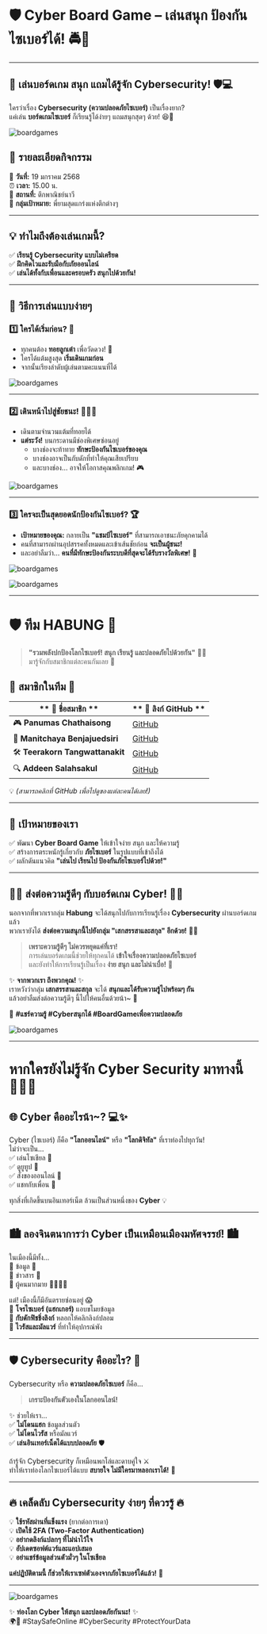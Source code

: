 # 🛡️ Cyber Board Game – เล่นสนุก ป้องกันไซเบอร์ได้! 🚔🎲 

---
## 🎲 เล่นบอร์ดเกม สนุก แถมได้รู้จัก Cybersecurity! 🛡️💻

ใครว่าเรื่อง **Cybersecurity (ความปลอดภัยไซเบอร์)** เป็นเรื่องยาก?  
แค่เล่น **บอร์ดเกมไซเบอร์** ก็เรียนรู้ได้ง่ายๆ แถมสนุกสุดๆ ด้วย! 😆🎉 

![boardgames](image/IMG_20250119_150531.jpg)

## 🎉 รายละเอียดกิจกรรม  

📅 **วันที่:** 19 มกราคม 2568  
⏰ **เวลา:** 15.00 น.  
📍 **สถานที่:** ตึกพาณิชย์นาวี  
🎯 **กลุ่มเป้าหมาย:** พี่ยามสุดแกร่งแห่งตึกต่างๆ

---

## 💡 ทำไมถึงต้องเล่นเกมนี้?  
✅ **เรียนรู้ Cybersecurity แบบไม่เครียด**  
✅ **ฝึกคิดไวและรับมือกับภัยออนไลน์**  
✅ **เล่นได้ทั้งกับเพื่อนและครอบครัว สนุกไปด้วยกัน!**

---

## 🎯 วิธีการเล่นแบบง่ายๆ  

### 1️⃣ ใครได้เริ่มก่อน? 🐰  
- ทุกคนต้อง **ทอยลูกเต๋า** เพื่อวัดดวง! 🎲  
- ใครได้แต้มสูงสุด **เริ่มเดินเกมก่อน**  
- จากนั้นเรียงลำดับผู้เล่นตามคะแนนที่ได้  

![boardgames](image/1739010073537.jpg)

---

### 2️⃣ เดินหน้าไปสู่ชัยชนะ! 🏃‍♂️💨  
- เดินตามจำนวนแต้มที่ทอยได้  
- **แต่ระวัง!** บนกระดานมีช่องพิเศษซ่อนอยู่  
  - บางช่องจะท้าทาย **ทักษะป้องกันไซเบอร์ของคุณ**  
  - บางช่องอาจเป็นกับดักที่ทำให้คุณเสียเปรียบ  
  - และบางช่อง… อาจให้โอกาสคุณพลิกเกม! 🎮

![boardgames](image/IMG_20250208_172919.jpg)

---

### 3️⃣ ใครจะเป็นสุดยอดนักป้องกันไซเบอร์? 🏆  
- **เป้าหมายของคุณ:** กลายเป็น **"แชมป์ไซเบอร์"** ที่สามารถเอาชนะภัยคุกคามได้  
- คนที่สามารถผ่านอุปสรรคทั้งหมดและเข้าเส้นชัยก่อน **จะเป็นผู้ชนะ!**  
- และอย่าลืมว่า… **คนที่มีทักษะป้องกันระบบดีที่สุดจะได้รับรางวัลพิเศษ!** 🎉

![boardgames](image/1739001707230.jpg)

![boardgames](image/1739001740692.jpg)

---

# 🛡️ ทีม **HABUNG** 🚀  

> **"รวมพลังปกป้องโลกไซเบอร์! สนุก เรียนรู้ และปลอดภัยไปด้วยกัน"** 🔐💡  
มารู้จักกับสมาชิกแต่ละคนกันเลย 🎉  

## 🌟 **สมาชิกในทีม** 🌟  

| ** 👤 ชื่อสมาชิก **                | ** 🔗 ลิงก์ GitHub **              |
|-------------------------------|-------------------------------|
| 🎮 **Panumas Chathaisong**     | [GitHub](https://panumastt1.github.io/boardgame)                   |
| 🎨 **Manitchaya Benjajuedsiri** | [GitHub](https://manitchaya2004.github.io/boardgame)                   |
| 🛠️ **Teerakorn Tangwattanakit** | [GitHub](#)                   |
| 🔍 **Addeen Salahsakul**       | [GitHub](https://itzdeenzxx.github.io/boardgame)                   |


💡 *(สามารถคลิกที่ GitHub เพื่อไปดูของแต่ละคนได้เลย!)*  

---

## 🎯 **เป้าหมายของเรา**  
✅ พัฒนา **Cyber Board Game** ให้เข้าใจง่าย สนุก และให้ความรู้  
✅ สร้างการตระหนักรู้เกี่ยวกับ **ภัยไซเบอร์** ในรูปแบบที่เข้าถึงได้  
✅ ผลักดันแนวคิด **"เล่นไป เรียนไป ป้องกันภัยไซเบอร์ไปด้วย!"**

---

## 🎲💡 ส่งต่อความรู้ดีๆ กับบอร์ดเกม Cyber! 🚀✨  

นอกจากที่พวกเรากลุ่ม **Habung** จะได้สนุกไปกับการเรียนรู้เรื่อง **Cybersecurity** ผ่านบอร์ดเกมแล้ว  
พวกเรายังได้ **ส่งต่อความสนุกนี้ไปยังกลุ่ม "เสกสรรสาและสกุล" อีกด้วย!** 🎁🎉  

> **เพราะความรู้ดีๆ ไม่ควรหยุดแค่ที่เรา!**  
> การเล่นบอร์ดเกมนี้ช่วยให้ทุกคนได้ **เข้าใจเรื่องความปลอดภัยไซเบอร์**  
> และยังทำให้การเรียนรู้เป็นเรื่อง **ง่าย สนุก และไม่น่าเบื่อ!** 🥳  

✨ **จากพวกเรา ถึงพวกคุณ!** ✨  
เราหวังว่ากลุ่ม **เสกสรรสาและสกุล** จะได้ **สนุกและได้รับความรู้ไปพร้อมๆ กัน**  
แล้วอย่าลืมส่งต่อความรู้ดีๆ นี้ไปให้คนอื่นด้วยน้า~ 💖  

💬 **#แชร์ความรู้ #Cyberสนุกได้ #BoardGameเพื่อความปลอดภัย**

![boardgames](image/IMG_20250119_150704.jpg)

---

# หากใครยังไม่รู้จัก Cyber Security มาทางนี้ 👋🏻🙀  
## 🌐 Cyber คืออะไรน้า~? 💻✨  

Cyber (ไซเบอร์) ก็คือ **"โลกออนไลน์"** หรือ **"โลกดิจิทัล"** ที่เราท่องไปทุกวัน!  
ไม่ว่าจะเป็น...  
✅ เล่นโซเชียล 📱  
✅ ดูยูทูป 🎥  
✅ สั่งของออนไลน์ 🛒  
✅ แชทกับเพื่อน 💬  

ทุกสิ่งที่เกิดขึ้นบนอินเทอร์เน็ต ล้วนเป็นส่วนหนึ่งของ **Cyber** 💡  

---

## 🏙️ ลองจินตนาการว่า Cyber เป็นเหมือนเมืองมหัศจรรย์! 🏙️  
ในเมืองนี้มีทั้ง...  
🔹 ข้อมูล 📄  
🔹 ข่าวสาร 📰  
🔹 ผู้คนมากมาย 🏃‍♂️🏃‍♀️  

แต่! เมืองนี้ก็มีอันตรายซ่อนอยู่ 😱  
🚨 **โจรไซเบอร์ (แฮกเกอร์)** แอบขโมยข้อมูล  
🚨 **กับดักฟิชชิ่งลิงก์** หลอกให้คลิกลิงก์ปลอม  
🚨 **ไวรัสและมัลแวร์** ที่ทำให้อุปกรณ์พัง  

---

## 🛡️ Cybersecurity คืออะไร? 🤖  
Cybersecurity หรือ **ความปลอดภัยไซเบอร์** ก็คือ...  
> **เกราะป้องกันตัวเองในโลกออนไลน์!**  

✨ ช่วยให้เรา...  
✅ **ไม่โดนแฮก** ข้อมูลส่วนตัว  
✅ **ไม่โดนไวรัส** หรือมัลแวร์  
✅ **เล่นอินเทอร์เน็ตได้แบบปลอดภัย** 🛡️  

ถ้ารู้จัก Cybersecurity ก็เหมือนพกโล่และดาบคู่ใจ ⚔️  
ทำให้เราท่องโลกไซเบอร์ได้แบบ **สบายใจ ไม่มีใครมาหลอกเราได้!** 🎉  

---

## 🔥 เคล็ดลับ Cybersecurity ง่ายๆ ที่ควรรู้ 🔥  
💡 **ใช้รหัสผ่านที่แข็งแรง** (ยากต่อการเดา)  
💡 **เปิดใช้ 2FA (Two-Factor Authentication)**  
💡 **อย่ากดลิงก์แปลกๆ ที่ไม่น่าไว้ใจ**  
💡 **อัปเดตซอฟต์แวร์และแอปเสมอ**  
💡 **อย่าแชร์ข้อมูลส่วนตัวมั่วๆ ในโซเชียล**  

**แค่ปฏิบัติตามนี้ ก็ช่วยให้เราเซฟตัวเองจากภัยไซเบอร์ได้แล้ว!** 🚀  


---

![boardgames](image/1739001919644.jpg)

✨ **ท่องโลก Cyber ให้สนุก และปลอดภัยกันนะ!** ✨  
🌍💖 #StaySafeOnline #CyberSecurity #ProtectYourData  
